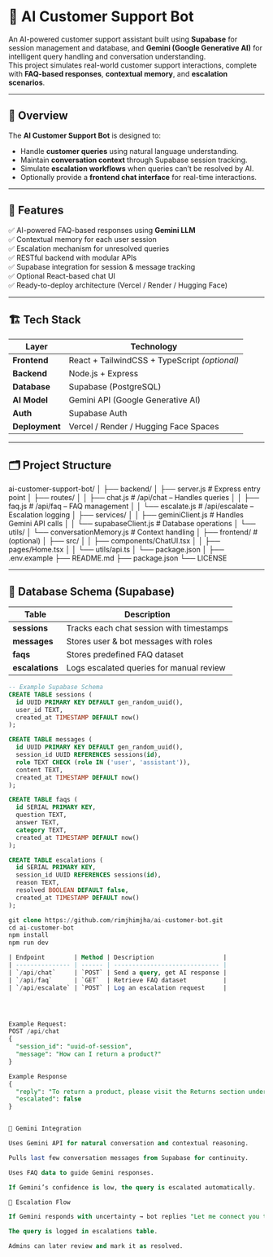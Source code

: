 # 🤖 AI Customer Support Bot

An AI-powered customer support assistant built using **Supabase** for session management and database, and **Gemini (Google Generative AI)** for intelligent query handling and conversation understanding.  
This project simulates real-world customer support interactions, complete with **FAQ-based responses**, **contextual memory**, and **escalation scenarios**.

---

## 🚀 Overview

The **AI Customer Support Bot** is designed to:
- Handle **customer queries** using natural language understanding.
- Maintain **conversation context** through Supabase session tracking.
- Simulate **escalation workflows** when queries can’t be resolved by AI.
- Optionally provide a **frontend chat interface** for real-time interactions.

---

## 🧠 Features

✅ AI-powered FAQ-based responses using **Gemini LLM**  
✅ Contextual memory for each user session  
✅ Escalation mechanism for unresolved queries  
✅ RESTful backend with modular APIs  
✅ Supabase integration for session & message tracking  
✅ Optional React-based chat UI  
✅ Ready-to-deploy architecture (Vercel / Render / Hugging Face)

---

## 🏗️ Tech Stack

| Layer | Technology |
|-------|-------------|
| **Frontend** | React + TailwindCSS + TypeScript *(optional)* |
| **Backend** | Node.js + Express |
| **Database** | Supabase (PostgreSQL) |
| **AI Model** | Gemini API (Google Generative AI) |
| **Auth** | Supabase Auth |
| **Deployment** | Vercel / Render / Hugging Face Spaces |

---

## 🗂️ Project Structure

ai-customer-support-bot/
│
├── backend/
│ ├── server.js # Express entry point
│ ├── routes/
│ │ ├── chat.js # /api/chat – Handles queries
│ │ ├── faq.js # /api/faq – FAQ management
│ │ └── escalate.js # /api/escalate – Escalation logging
│ ├── services/
│ │ ├── geminiClient.js # Handles Gemini API calls
│ │ └── supabaseClient.js # Database operations
│ └── utils/
│ └── conversationMemory.js # Context handling
│
├── frontend/ # (optional)
│ ├── src/
│ │ ├── components/ChatUI.tsx
│ │ ├── pages/Home.tsx
│ │ └── utils/api.ts
│ └── package.json
│
├── .env.example
├── README.md
├── package.json
└── LICENSE


---

## 🧩 Database Schema (Supabase)

| Table | Description |
|--------|-------------|
| **sessions** | Tracks each chat session with timestamps |
| **messages** | Stores user & bot messages with roles |
| **faqs** | Stores predefined FAQ dataset |
| **escalations** | Logs escalated queries for manual review |

```sql
-- Example Supabase Schema
CREATE TABLE sessions (
  id UUID PRIMARY KEY DEFAULT gen_random_uuid(),
  user_id TEXT,
  created_at TIMESTAMP DEFAULT now()
);

CREATE TABLE messages (
  id UUID PRIMARY KEY DEFAULT gen_random_uuid(),
  session_id UUID REFERENCES sessions(id),
  role TEXT CHECK (role IN ('user', 'assistant')),
  content TEXT,
  created_at TIMESTAMP DEFAULT now()
);

CREATE TABLE faqs (
  id SERIAL PRIMARY KEY,
  question TEXT,
  answer TEXT,
  category TEXT,
  created_at TIMESTAMP DEFAULT now()
);

CREATE TABLE escalations (
  id SERIAL PRIMARY KEY,
  session_id UUID REFERENCES sessions(id),
  reason TEXT,
  resolved BOOLEAN DEFAULT false,
  created_at TIMESTAMP DEFAULT now()
);

git clone https://github.com/rimjhimjha/ai-customer-bot.git
cd ai-customer-bot
npm install
npm run dev

| Endpoint        | Method | Description                   |
| --------------- | ------ | ----------------------------- |
| `/api/chat`     | `POST` | Send a query, get AI response |
| `/api/faq`      | `GET`  | Retrieve FAQ dataset          |
| `/api/escalate` | `POST` | Log an escalation request     |




Example Request:
POST /api/chat
{
  "session_id": "uuid-of-session",
  "message": "How can I return a product?"
}

Example Response
{
  "reply": "To return a product, please visit the Returns section under My Orders.",
  "escalated": false
}


🧠 Gemini Integration

Uses Gemini API for natural conversation and contextual reasoning.

Pulls last few conversation messages from Supabase for continuity.

Uses FAQ data to guide Gemini responses.

If Gemini’s confidence is low, the query is escalated automatically.

🔄 Escalation Flow

If Gemini responds with uncertainty → bot replies "Let me connect you to support."

The query is logged in escalations table.

Admins can later review and mark it as resolved.
